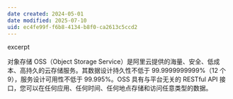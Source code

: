 ```yaml
---
date created: 2024-05-01
date modified: 2025-07-10
uid: ec4fe99f-f6b8-4134-b8f0-ca2613c5ccd2
---
```


excerpt

<!-- more -->

对象存储 OSS（Object Storage Service）是阿里云提供的海量、安全、低成本、高持久的云存储服务。其数据设计持久性不低于 99.9999999999%（12 个 9），服务设计可用性不低于 99.995%。OSS 具有与平台无关的 RESTful API 接口，您可以在任何应用、任何时间、任何地点存储和访问任意类型的数据。
